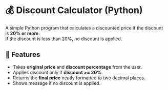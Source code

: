 # 💰 Discount Calculator (Python)

A simple Python program that calculates a discounted price if the discount is **20% or more**.  
If the discount is less than 20%, no discount is applied.

## 📌 Features
- Takes **original price** and **discount percentage** from the user.
- Applies discount only if **discount >= 20%**.
- Returns the **final price** neatly formatted to two decimal places.
- Shows message if no discount is applied.


